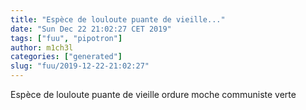 ```yaml
---
title: "Espèce de louloute puante de vieille..."
date: "Sun Dec 22 21:02:27 CET 2019"
tags: ["fuu", "pipotron"]
author: m1ch3l
categories: ["generated"]
slug: "fuu/2019-12-22-21:02:27"
---
```


Espèce de louloute puante de vieille ordure moche communiste verte
